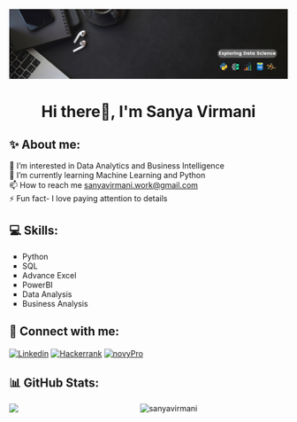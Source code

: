 <img src ="./banner.png" alt ="githubbanner" />

<h1 align="center">Hi there👋, I'm Sanya Virmani</h1>

## ✨ About me:
🔭 I’m interested in Data Analytics and Business Intelligence<br>
🌱 I’m currently learning Machine Learning and Python<br>
📫 How to reach me sanyavirmani.work@gmail.com<br>
⚡ Fun fact- I love paying attention to details<br>

## 💻 Skills:
<p align="left">
<ul style="list-style-type:square">
  <li>Python</li>
  <li>SQL</li>
  <li>Advance Excel</li>
  <li>PowerBI</li>
  <li>Data Analysis</li>
  <li>Business Analysis</li>
</ul>

## 👾 Connect with me:
<p align="left">
<a href="http://www.linkedin.com/in/sanya-virmani" target="blank"><img align="center" src="https://raw.githubusercontent.com/rahuldkjain/github-profile-readme-generator/master/src/images/icons/Social/linked-in-alt.svg" alt="Linkedin" height="30" width="40" /></a>
<a href="https://www.hackerrank.com/profile/sanyavirmani" target="blank"><img align="center" src="https://raw.githubusercontent.com/rahuldkjain/github-profile-readme-generator/master/src/images/icons/Social/hackerrank.svg" alt="Hackerrank" height="30" width="40" /></a>
<a href="https://www.novypro.com/profile_projects/sanyavirmani" target="blank"><img align="center" src="https://sjc6.discourse-cdn.com/standard17/user_avatar/forum.novypro.com/novypro.support.team/240/10_2.png" alt="novyPro" height="30" width="40" /></a>
</p>

## 📊 GitHub Stats:
<img align="left" width="47%" src="https://github-readme-stats-sigma-five.vercel.app/api?username=sanyavirmani&theme=tokyonight&hide_border=false&include_all_commits=false&count_private=false" />

<p><img align="left" src="https://github-readme-stats.vercel.app/api/top-langs?username=sanyavirmani&show_icons=true&locale=en&layout=compact" alt="sanyavirmani" /></p>
